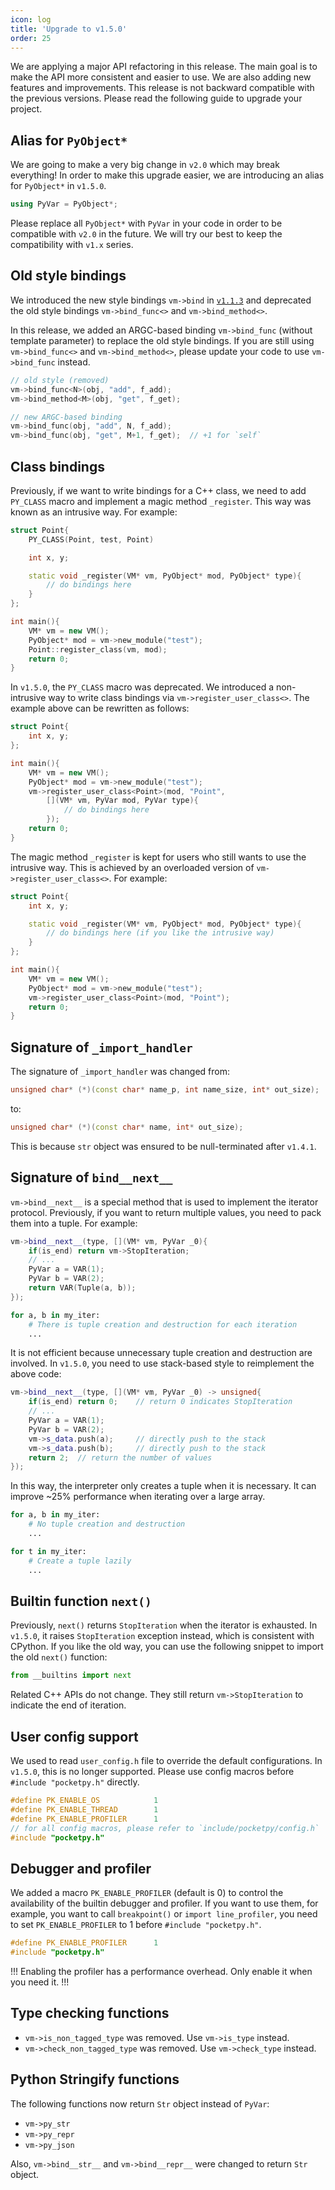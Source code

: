 ```yaml
---
icon: log
title: 'Upgrade to v1.5.0'
order: 25
---
```


We are applying a major API refactoring in this release. The main goal is to make the API more consistent and easier to use. We are also adding new features and improvements. This release is not backward compatible with the previous versions. Please read the following guide to upgrade your project.

## Alias for `PyObject*`

We are going to make a very big change in `v2.0` which may break everything!
In order to make this upgrade easier, we are introducing an alias for `PyObject*` in `v1.5.0`.

```cpp
using PyVar = PyObject*;
```

Please replace all `PyObject*` with `PyVar` in your code in order to be compatible with `v2.0` in the future.
We will try our best to keep the compatibility with `v1.x` series.

## Old style bindings

We introduced the new style bindings `vm->bind` in [`v1.1.3`](https://github.com/pocketpy/pocketpy/releases/tag/v1.1.3) and deprecated the old style bindings `vm->bind_func<>` and `vm->bind_method<>`.

In this release, we added an ARGC-based binding `vm->bind_func` (without template parameter)
to replace the old style bindings. If you are still using `vm->bind_func<>` and `vm->bind_method<>`,
please update your code to use `vm->bind_func` instead.

```cpp
// old style (removed)
vm->bind_func<N>(obj, "add", f_add);
vm->bind_method<M>(obj, "get", f_get);

// new ARGC-based binding
vm->bind_func(obj, "add", N, f_add);
vm->bind_func(obj, "get", M+1, f_get);  // +1 for `self`
```

## Class bindings

Previously, if we want to write bindings for a C++ class, we need to add `PY_CLASS` macro and implement a magic method `_register`. This way was known as an intrusive way. For example:

```cpp
struct Point{
    PY_CLASS(Point, test, Point)

    int x, y;

    static void _register(VM* vm, PyObject* mod, PyObject* type){
        // do bindings here
    }
};

int main(){
    VM* vm = new VM();
    PyObject* mod = vm->new_module("test");
    Point::register_class(vm, mod);
    return 0;
}
```

In `v1.5.0`, the `PY_CLASS` macro was deprecated. We introduced a non-intrusive way to write class bindings via `vm->register_user_class<>`. The example above can be rewritten as follows:

```cpp
struct Point{
    int x, y;
};

int main(){
    VM* vm = new VM();
    PyObject* mod = vm->new_module("test");
    vm->register_user_class<Point>(mod, "Point",
        [](VM* vm, PyVar mod, PyVar type){
            // do bindings here
        });
    return 0;
}
```

The magic method `_register` is kept for users who still wants to use the intrusive way.
This is achieved by an overloaded version of `vm->register_user_class<>`. For example:

```cpp
struct Point{
    int x, y;

    static void _register(VM* vm, PyObject* mod, PyObject* type){
        // do bindings here (if you like the intrusive way)
    }
};

int main(){
    VM* vm = new VM();
    PyObject* mod = vm->new_module("test");
    vm->register_user_class<Point>(mod, "Point");
    return 0;
}
```

## Signature of `_import_handler`

The signature of `_import_handler` was changed from:

```cpp
unsigned char* (*)(const char* name_p, int name_size, int* out_size);
```

to:
```cpp
unsigned char* (*)(const char* name, int* out_size);
```

This is because `str` object was ensured to be null-terminated after `v1.4.1`.

## Signature of `bind__next__`

`vm->bind__next__` is a special method that is used to implement the iterator protocol.
Previously, if you want to return multiple values, you need to pack them into a tuple.
For example:

```cpp
vm->bind__next__(type, [](VM* vm, PyVar _0){
    if(is_end) return vm->StopIteration;
    // ...
    PyVar a = VAR(1);
    PyVar b = VAR(2);
    return VAR(Tuple(a, b));
});
```

```python
for a, b in my_iter:
    # There is tuple creation and destruction for each iteration
    ...
```

It is not efficient because unnecessary tuple creation and destruction are involved.
In `v1.5.0`, you need to use stack-based style to reimplement the above code:

```cpp
vm->bind__next__(type, [](VM* vm, PyVar _0) -> unsigned{
    if(is_end) return 0;    // return 0 indicates StopIteration
    // ...
    PyVar a = VAR(1);
    PyVar b = VAR(2);
    vm->s_data.push(a);     // directly push to the stack
    vm->s_data.push(b);     // directly push to the stack
    return 2;  // return the number of values
});
```

In this way, the interpreter only creates a tuple when it is necessary.
It can improve ~25% performance when iterating over a large array.

```python
for a, b in my_iter:
    # No tuple creation and destruction
    ...

for t in my_iter:
    # Create a tuple lazily
    ...
```

## Builtin function `next()`

Previously, `next()` returns `StopIteration` when the iterator is exhausted.
In `v1.5.0`, it raises `StopIteration` exception instead, which is consistent with CPython.
If you like the old way, you can use the following snippet to import the old `next()` function:

```python
from __builtins import next
```

Related C++ APIs do not change. They still return `vm->StopIteration` to indicate the end of iteration.

## User config support

We used to read `user_config.h` file to override the default configurations.
In `v1.5.0`, this is no longer supported.
Please use config macros before `#include "pocketpy.h"` directly.

```cpp
#define PK_ENABLE_OS            1
#define PK_ENABLE_THREAD        1
#define PK_ENABLE_PROFILER      1
// for all config macros, please refer to `include/pocketpy/config.h`
#include "pocketpy.h"
```

## Debugger and profiler

We added a macro `PK_ENABLE_PROFILER` (default is 0) to control the availability of the builtin debugger and profiler.
If you want to use them, for example, you want to call `breakpoint()` or `import line_profiler`, you need to set `PK_ENABLE_PROFILER` to 1 before `#include "pocketpy.h"`.

```cpp
#define PK_ENABLE_PROFILER      1
#include "pocketpy.h"
```

!!!
Enabling the profiler has a performance overhead. Only enable it when you need it.
!!!

## Type checking functions

+ `vm->is_non_tagged_type` was removed. Use `vm->is_type` instead.
+ `vm->check_non_tagged_type` was removed. Use `vm->check_type` instead.

## Python Stringify functions

The following functions now return `Str` object instead of `PyVar`:

+ `vm->py_str`
+ `vm->py_repr`
+ `vm->py_json`

Also, `vm->bind__str__` and `vm->bind__repr__` were changed to return `Str` object.
